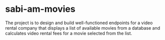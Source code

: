 # sabi-am-movies
The project is to design and build well-functioned endpoints for a video rental company that displays a list of available movies from a database and calculates video rental fees for a movie selected from the list.
